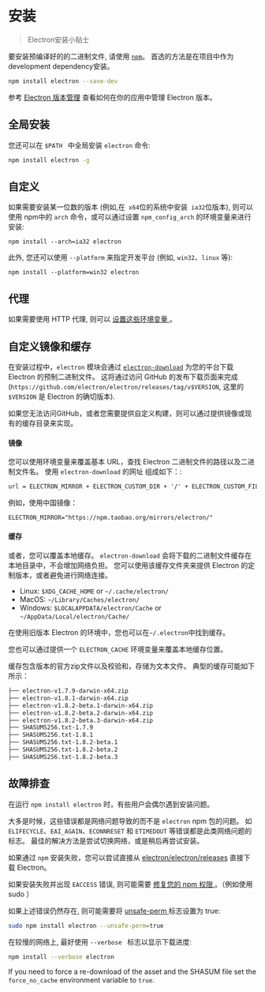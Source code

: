 # 安装

> Electron安装小贴士

要安装预编译好的的二进制文件, 请使用 [` npm `](https://docs.npmjs.com/)。 首选的方法是在项目中作为development dependency安装。

```sh
npm install electron --save-dev
```

参考 [Electron 版本管理](electron-versioning.md) 查看如何在你的应用中管理 Electron 版本。

## 全局安装

您还可以在 `$PATH ` 中全局安装 ` electron ` 命令:

```sh
npm install electron -g
```

## 自定义

如果需要安装某一位数的版本 (例如,在` x64`位的系统中安装` ia32`位版本), 则可以使用 npm中的 ` arch ` 命令，或可以通过设置 ` npm_config_arch ` 的环境变量来进行安装:

```shell
npm install --arch=ia32 electron
```

此外, 您还可以使用 `--platform` 来指定开发平台 (例如, ` win32 `、` linux ` 等):

```shell
npm install --platform=win32 electron
```

## 代理

如果需要使用 HTTP 代理, 则可以 [ 设置这些环境变量 ](https://github.com/request/request/tree/f0c4ec061141051988d1216c24936ad2e7d5c45d#controlling-proxy-behaviour-using-environment-variables)。

## 自定义镜像和缓存

在安装过程中，`electron` 模块会通过 [`electron-download`](https://github.com/electron-userland/electron-download) 为您的平台下载 Electron 的预制二进制文件。 这将通过访问 GitHub 的发布下载页面来完成 (`https://github.com/electron/electron/releases/tag/v$VERSION`, 这里的 `$VERSION` 是 Electron 的确切版本).

如果您无法访问GitHub，或者您需要提供自定义构建，则可以通过提供镜像或现有的缓存目录来实现。

#### 镜像

您可以使用环境变量来覆盖基本 URL，查找 Electron 二进制文件的路径以及二进制文件名。 使用 `electron-download` 的网址 组成如下：:

```txt
url = ELECTRON_MIRROR + ELECTRON_CUSTOM_DIR + '/' + ELECTRON_CUSTOM_FILENAME
```

例如，使用中国镜像：

```txt
ELECTRON_MIRROR="https://npm.taobao.org/mirrors/electron/"
```

#### 缓存

或者，您可以覆盖本地缓存。 `electron-download` 会将下载的二进制文件缓存在本地目录中，不会增加网络负担。 您可以使用该缓存文件夹来提供 Electron 的定制版本，或者避免进行网络连接。

* Linux: `$XDG_CACHE_HOME` or `~/.cache/electron/`
* MacOS: `~/Library/Caches/electron/`
* Windows: `$LOCALAPPDATA/electron/Cache` or `~/AppData/Local/electron/Cache/`

在使用旧版本 Electron 的环境中，您也可以在`~/.electron`中找到缓存。

您也可以通过提供一个 `ELECTRON_CACHE` 环境变量来覆盖本地缓存位置。

缓存包含版本的官方zip文件以及校验和，存储为文本文件。 典型的缓存可能如下所示：

```sh
├── electron-v1.7.9-darwin-x64.zip
├── electron-v1.8.1-darwin-x64.zip
├── electron-v1.8.2-beta.1-darwin-x64.zip
├── electron-v1.8.2-beta.2-darwin-x64.zip
├── electron-v1.8.2-beta.3-darwin-x64.zip
├── SHASUMS256.txt-1.7.9
├── SHASUMS256.txt-1.8.1
├── SHASUMS256.txt-1.8.2-beta.1
├── SHASUMS256.txt-1.8.2-beta.2
├── SHASUMS256.txt-1.8.2-beta.3
```

## 故障排查

在运行 `npm install electron` 时，有些用户会偶尔遇到安装问题。

大多是时候，这些错误都是网络问题导致的而不是 `electron` npm 包的问题。 如 `ELIFECYCLE`、`EAI_AGAIN`、`ECONNRESET` 和 `ETIMEDOUT` 等错误都是此类网络问题的标志。 最佳的解决方法是尝试切换网络，或是稍后再尝试安装。

如果通过 `npm` 安装失败，您可以尝试直接从 [electron/electron/releases](https://github.com/electron/electron/releases) 直接下载 Electron。

如果安装失败并出现 ` EACCESS ` 错误, 则可能需要 [ 修复您的 npm 权限 ](https://docs.npmjs.com/getting-started/fixing-npm-permissions)。（例如使用 sudo ）

如果上述错误仍然存在, 则可能需要将 [unsafe-perm ](https://docs.npmjs.com/misc/config#unsafe-perm) 标志设置为 true:

```sh
sudo npm install electron --unsafe-perm=true
```

在较慢的网络上, 最好使用 `--verbose ` 标志以显示下载进度:

```sh
npm install --verbose electron
```

If you need to force a re-download of the asset and the SHASUM file set the `force_no_cache` environment variable to `true`.